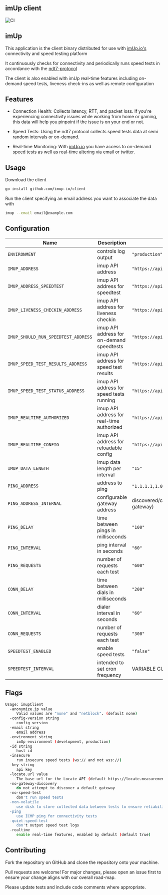 imUp client
--

![CI](https://github.com/imup-io/client/workflows/CI/badge.svg)

## imUp

This application is the client binary distributed for use with [imUp.io's](https://imUp.io) connectivity and speed testing platform

It continuously checks for connectivity and periodically runs speed tests in accordance with the [ndt7-protocol](https://github.com/m-lab/ndt-server/blob/master/spec/ndt7-protocol.md#requirements-for-non-interactive-clients)

The client is also enabled with imUp real-time features including on-demand speed tests, liveness check-ins as well as remote configuration

## Features

- Connection Health: Collects latency, RTT, and packet loss. If you're experiencing connectivity issues while working from home or gaming, this data will help you pinpoint if the issue is on your end or not.

- Speed Tests: Using the ndt7 protocol collects speed tests data at semi random intervals or on-demand.

- Real-time Monitoring: With [imUp.io](https://imUp.io) you have access to on-demand speed tests as well as real-time altering via email or twitter.

## Usage

Download the client

   ```sh
   go install github.com/imup-io/client
   ```

Run the client specifying an email address you want to associate the data with

  ```sh
  imup --email email@example.com
  ```

## Configuration

|        Name                        |      Description                          |                   Default                                    |
|------------------------------------|-------------------------------------------|--------------------------------------------------------------|
| `ENVIRONMENT`                      | controls log output                       | `"production"`                                               |
| `IMUP_ADDRESS`                     | imup API address                          | `"https://api.imup.io/v1/data/connectivity"`                 |
| `IMUP_ADDRESS_SPEEDTEST`           | imup API address for speedtest            | `"https://api.imup.io/v1/data/speedtest"`                    |
| `IMUP_LIVENESS_CHECKIN_ADDRESS`    | imup API address for liveness checkin     | `"https://api.imup.io/v1/realtime/livenesscheckin"`          |
| `IMUP_SHOULD_RUN_SPEEDTEST_ADDRESS`| imup API address for on-demand speedtests | `"https://api.imup.io/v1/realtime/shouldClientRunSpeedTest"` |
| `IMUP_SPEED_TEST_RESULTS_ADDRESS`  | imup API address for speed test results   | `"https://api.imup.io/v1/realtime/speedTestResults"`         |
| `IMUP_SPEED_TEST_STATUS_ADDRESS`   | imup API address for speed tests running  | `"https://api.imup.io/v1/realtime/speedTestStatusUpdate"`    |
| `IMUP_REALTIME_AUTHORIZED`         | imup API address for real-time authorized | `"https://api.imup.io/v1/auth/real-timeAuthorized"`          |
| `IMUP_REALTIME_CONFIG`             | imup API address for reloadable config    | `"https://api.imup.io/v1/realtime/config"`                   |
| `IMUP_DATA_LENGTH`                 | imup data length per interval             | `"15"`                                                       |
| `PING_ADDRESS`                     | address to ping                           | `"1.1.1.1,1.0.0.1,8.8.8.8,8.8.4.4"` (CloudFlare /Google DNS) |
| `PING_ADDRESS_INTERNAL`            | configurable gateway address              | discovered/configurable (disabled with --no-discover-gateway)|
| `PING_DELAY`                       | time between pings in milliseconds        | `"100"`                                                      |
| `PING_INTERVAL`                    | ping interval in seconds                  | `"60"`                                                       |
| `PING_REQUESTS`                    | number of requests each test              | `"600"`                                                      |
| `CONN_DELAY`                       | time between dials in milliseconds        | `"200"`                                                      |
| `CONN_INTERVAL`                    | dialer interval in seconds                | `"60"`                                                       |
| `CONN_REQUESTS`                    | number of requests each test              | `"300"`                                                      |
| `SPEEDTEST_ENABLED`                | enable speed tests                        | `"false"`                                                    |
| `SPEEDTEST_INTERVAL`               | intended to set cron frequency            | VARIABLE CURRENTLY UNUSED                                    |

## Flags

```sh
Usage: imupClient
  -anonymize.ip value
     Valid values are "none" and "netblock". (default none)
  -config-version string
     config version
  -email string
     email address
  -environment string
     imUp environment (development, production)
  -id string
     host id
  -insecure
     run insecure speed tests (ws:// and not wss://)
  -key string
     api key
  -locate.url value
     The base url for the Locate API (default https://locate.measurementlab.net/v2/nearest/)
  -no-gateway-discovery
     do not attempt to discover a default gateway
  -no-speed-test
     don't run speed tests
  -non-volatile
     use disk to store collected data between tests to ensure reliability
  -ping
     use ICMP ping for connectivity tests
  -quiet-speed-test
     don't output speed test logs
  -realtime
     enable real-time features, enabled by default (default true)

```

## Contributing

Fork the repository on GitHub and clone the repository onto your machine.

Pull requests are welcome! For major changes, please open an issue first to ensure your change aligns with our overall road-map.

Please update tests and include code comments where appropriate.
